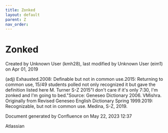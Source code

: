 ```yaml
---
title: Zonked
layout: default
parent: Z
nav_order:
---
```


# Zonked

Created by  Unknown User (kmh28), last modified by  Unknown User (eim1) on Apr 01, 2019

(adj) Exhausted.2008: Definable but not in common use.2015: Returning to common use, 15/49 students polled not only recognized it but gave the definition listed here M. Turner S-Z 2015&quot;I don't care if it's only 7:30, I'm zonked and I'm going to bed.&quot;Source: Geneseo Dictionary 2006. VMishra. Originally from Revised Geneseo English Dictionary Spring 1999.2019: Recognizable, but not in common use. Medina, S-Z, 2019. 

Document generated by Confluence on May 22, 2023 12:37

Atlassian
